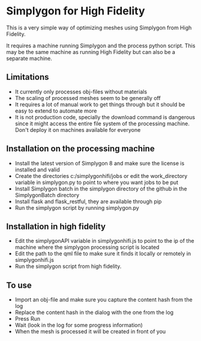 # Simplygon for High Fidelity

This is a very simple way of optimizing meshes using Simplygon from High Fidelity.

It requires a machine running Simplygon and the process python script. This may be the same machine as running High Fidelity but can also be a separate machine.

## Limitations
* It currently only processes obj-files without materials
* The scaling of processed meshes seem to be generally off
* It requires a lot of manual work to get things through but it should be easy to extend to automate more
* It is not production code, specially the download command is dangerous since it might access the entire file system of the processing machine. Don't deploy it on machines available for everyone

## Installation on the processing machine
* Install the latest version of Simplygon 8 and make sure the license is installed and valid
* Create the directories c:/simplygonhifi/jobs or edit the work_directory variable in simplygon.py to point to where you want jobs to be put
* Install Simplygon batch in the simplygon directory of the github in the SimplygonBatch directory
* Install flask and flask_restful, they are available through pip
* Run the simplygon script by running simplygon.py

## Installation in high fidelity
* Edit the simplygonAPI variable in simplygonhifi.js to point to the ip of the machine where the simplygon processing script is located
* Edit the path to the qml file to make sure it finds it locally or remotely in simplygonhifi.js
* Run the simplygon script from high fidelity.

## To use
* Import an obj-file and make sure you capture the content hash from the log
* Replace the content hash in the dialog with the one from the log
* Press Run
* Wait (look in the log for some progress information)
* When the mesh is processed it will be created in front of you

